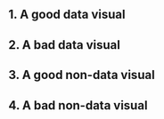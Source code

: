 ## 1. A good data visual

## 2. A bad data visual

## 3. A good non-data visual

## 4. A bad non-data visual

